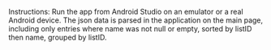 Instructions:
Run the app from Android Studio on an emulator or a real Android device.
The json data is parsed in the application on the main page, including only entries where name was not null or empty, sorted by listID then name, grouped by listID.

